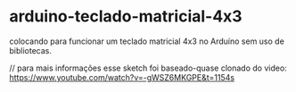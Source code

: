 # arduino-teclado-matricial-4x3
colocando para funcionar um teclado matricial 4x3 no Arduíno sem uso de bibliotecas.

// para mais informações esse sketch foi baseado-quase clonado do video: https://www.youtube.com/watch?v=-gWSZ6MKGPE&t=1154s
